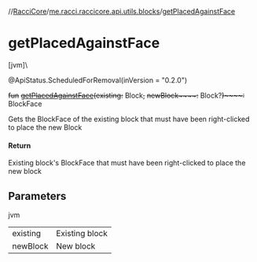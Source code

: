 //[RacciCore](../../index.md)/[me.racci.raccicore.api.utils.blocks](index.md)/[getPlacedAgainstFace](get-placed-against-face.md)

# getPlacedAgainstFace

[jvm]\

@ApiStatus.ScheduledForRemoval(inVersion = "0.2.0")

~~fun~~ [~~getPlacedAgainstFace~~](get-placed-against-face.md)~~(~~~~existing~~~~:~~ Block~~,~~ ~~newBlock~~~~:~~ Block?~~)~~~~:~~ BlockFace

Gets the BlockFace of the existing block that must have been right-clicked to place the new Block

#### Return

Existing block's BlockFace that must have been right-clicked to place the new block

## Parameters

jvm

| | |
|---|---|
| existing | Existing block |
| newBlock | New block |
